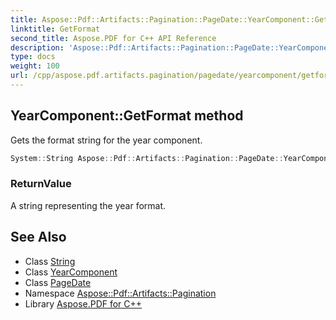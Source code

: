 ```yaml
---
title: Aspose::Pdf::Artifacts::Pagination::PageDate::YearComponent::GetFormat method
linktitle: GetFormat
second_title: Aspose.PDF for C++ API Reference
description: 'Aspose::Pdf::Artifacts::Pagination::PageDate::YearComponent::GetFormat method. Gets the format string for the year component in C++.'
type: docs
weight: 100
url: /cpp/aspose.pdf.artifacts.pagination/pagedate/yearcomponent/getformat/
---
```

## YearComponent::GetFormat method


Gets the format string for the year component.

```cpp
System::String Aspose::Pdf::Artifacts::Pagination::PageDate::YearComponent::GetFormat()
```


### ReturnValue

A string representing the year format.

## See Also

* Class [String](../../../../system/string/)
* Class [YearComponent](../)
* Class [PageDate](../../)
* Namespace [Aspose::Pdf::Artifacts::Pagination](../../../)
* Library [Aspose.PDF for C++](../../../../)

